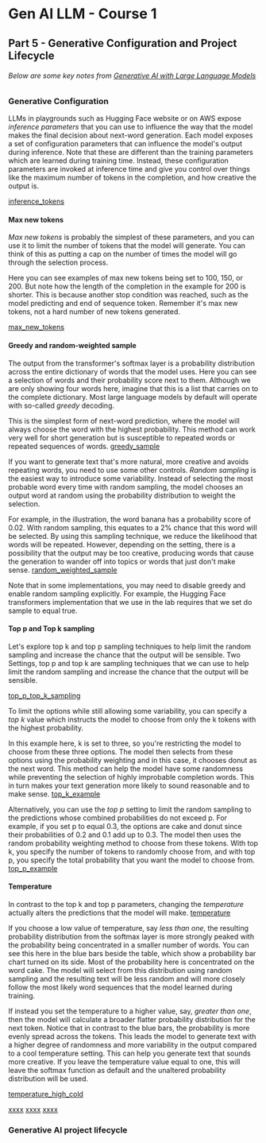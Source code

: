 # Gen AI LLM - Course 1
## Part 5 - Generative Configuration and Project Lifecycle

###### Below are some key notes from [Generative AI with Large Language Models](https://www.coursera.org/learn/generative-ai-with-llms)

### Generative Configuration
LLMs in playgrounds such as Hugging Face website or on AWS expose *inference parameters* that you can use to influence the way that the model makes the final decision about next-word generation. 
Each model exposes a set of configuration parameters that can influence the model's output during inference. Note that these are different than the training parameters which are learned during training time. Instead, these configuration parameters are invoked at inference time and give you control over things like the maximum number of tokens in the completion, and how creative the output is.

[inference_tokens](../../images/inference_tokens.png)


#### Max new tokens
*Max new tokens* is probably the simplest of these parameters, and you can use it to limit the number of tokens that the model will generate. You can think of this as putting a cap on the number of times the model will go through the selection process. 

Here you can see examples of max new tokens being set to 100, 150, or 200. But note how the length of the completion in the example for 200 is shorter. This is because another stop condition was reached, such as the model predicting and end of sequence token. Remember it's max new tokens, not a hard number of new tokens generated.

[max_new_tokens](../../images/max_new_tokens.png)


#### Greedy and random-weighted sample
The output from the transformer's softmax layer is a probability distribution across the entire dictionary of words that the model uses. Here you can see a selection of words and their probability score next to them. Although we are only showing four words here, imagine that this is a list that carries on to the complete dictionary. Most large language models by default will operate with so-called *greedy* decoding. 

This is the simplest form of next-word prediction, where the model will always choose the word with the highest probability. This method can work very well for short generation but is susceptible to repeated words or repeated sequences of words.
[greedy_sample](../../images/greedy_sample.png)

If you want to generate text that's more natural, more creative and avoids repeating words, you need to use some other controls. *Random sampling* is the easiest way to introduce some variability. Instead of selecting the most probable word every time with random sampling, the model chooses an output word at random using the probability distribution to weight the selection. 

For example, in the illustration, the word banana has a probability score of 0.02. With random sampling, this equates to a 2% chance that this word will be selected. By using this sampling technique, we reduce the likelihood that words will be repeated. However, depending on the setting, there is a possibility that the output may be too creative, producing words that cause the generation to wander off into topics or words that just don't make sense. 
[random_weighted_sample](../../images/random_weighted_sample.png)

Note that in some implementations, you may need to disable greedy and enable random sampling explicitly. For example, the Hugging Face transformers implementation that we use in the lab requires that we set do sample to equal true.


#### Top p and Top k sampling
Let's explore top k and top p sampling techniques to help limit the random sampling and increase the chance that the output will be sensible. Two Settings, top p and top k are sampling techniques that we can use to help limit the random sampling and increase the chance that the output will be sensible. 


[top_p_top_k_sampling](../../images/top_p_top_k_sampling.png)

To limit the options while still allowing some variability, you can specify a *top k* value which instructs the model to choose from only the k tokens with the highest probability. 

In this example here, k is set to three, so you're restricting the model to choose from these three options. The model then selects from these options using the probability weighting and in this case, it chooses donut as the next word. This method can help the model have some randomness while preventing the selection of highly improbable completion words. This in turn makes your text generation more likely to sound reasonable and to make sense. 
[top_k_example](../../images/top_k_example.png)



Alternatively, you can use the *top p* setting to limit the random sampling to the predictions whose combined probabilities do not exceed p. For example, if you set p to equal 0.3, the options are cake and donut since their probabilities of 0.2 and 0.1 add up to 0.3. The model then uses the random probability weighting method to choose from these tokens. With top k, you specify the number of tokens to randomly choose from, and with top p, you specify the total probability that you want the model to choose from. 
[top_p_example](../../images/top_p_example.png)


#### Temperature
In contrast to the top k and top p parameters, changing the *temperature* actually alters the predictions that the model will make. 
[temperature](../../images/temperature.png)


If you choose a low value of temperature, say *less than one*, the resulting probability distribution from the softmax layer is more strongly peaked with the probability being concentrated in a smaller number of words. You can see this here in the blue bars beside the table, which show a probability bar chart turned on its side. Most of the probability here is concentrated on the word cake. The model will select from this distribution using random sampling and the resulting text will be less random and will more closely follow the most likely word sequences that the model learned during training. 


If instead you set the temperature to a higher value, say, *greater than one*, then the model will calculate a broader flatter probability distribution for the next token. Notice that in contrast to the blue bars, the probability is more evenly spread across the tokens. This leads the model to generate text with a higher degree of randomness and more variability in the output compared to a cool temperature setting. This can help you generate text that sounds more creative. If you leave the temperature value equal to one, this will leave the softmax function as default and the unaltered probability distribution will be used.

[temperature_high_cold](../../temperature_high_cold.png)



[xxxx](../../images/xxxx)
[xxxx](../../images/xxxx)
[xxxx](../../images/xxxx)


### Generative AI project lifecycle
